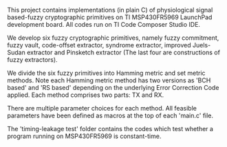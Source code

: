 This project contains implementations (in plain C) of physiological signal based-fuzzy cryptographic primitives on TI MSP430FR5969 LaunchPad development board. All codes run on TI Code Composer Studio IDE.

We develop six fuzzy cryptographic primitives, namely fuzzy commitment, fuzzy vault, code-offset extractor, syndrome extractor, improved Juels-Sudan extractor and Pinsketch extractor (The last four are constructions of fuzzy extractors).

We divide the six fuzzy primitives into Hamming metric and set metric methods. Note each Hamming metric method has two versions as 'BCH based' and 'RS based' depending on the underlying Error Correction Code applied. Each method comprises two parts: TX and RX.
  
There are multiple parameter choices for each method. All feasible parameters have been defined as macros at the top of each 'main.c' file.

The 'timing-leakage test' folder contains the codes which test whether a program running on MSP430FR5969 is constant-time.
